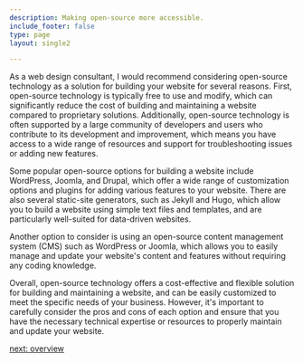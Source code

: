 ```yaml
---
description: Making open-source more accessible.
include_footer: false
type: page
layout: single2

---
```



<p>
As a web design consultant, I would recommend considering open-source technology as a solution for building your website for several reasons. First, open-source technology is typically free to use and modify, which can significantly reduce the cost of building and maintaining a website compared to proprietary solutions. Additionally, open-source technology is often supported by a large community of developers and users who contribute to its development and improvement, which means you have access to a wide range of resources and support for troubleshooting issues or adding new features.

Some popular open-source options for building a website include WordPress, Joomla, and Drupal, which offer a wide range of customization options and plugins for adding various features to your website. There are also several static-site generators, such as Jekyll and Hugo, which allow you to build a website using simple text files and templates, and are particularly well-suited for data-driven websites.

Another option to consider is using an open-source content management system (CMS) such as WordPress or Joomla, which allows you to easily manage and update your website's content and features without requiring any coding knowledge.

Overall, open-source technology offers a cost-effective and flexible solution for building and maintaining a website, and can be easily customized to meet the specific needs of your business. However, it's important to carefully consider the pros and cons of each option and ensure that you have the necessary technical expertise or resources to properly maintain and update your website.



<a href="https://workdojos.com/economists/overview">next: overview</a>


